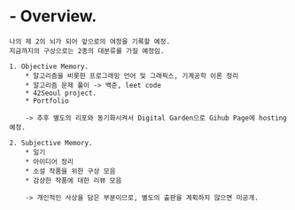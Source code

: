 
# - Overview.
	나의 제 2의 뇌가 되어 앞으로의 여정을 기록할 예정.
	지금까지의 구상으로는 2종의 대분류를 가질 예정임.
	
	1. Objective Memory.
		* 알고리즘을 비롯한 프로그래밍 언어 및 그래픽스, 기계공학 이론 정리
		* 알고리즘 문제 풀이 -> 백준, leet code
		* 42Seoul project.
		* Portfolio
		
		-> 추후 별도의 리포와 동기화시켜서 Digital Garden으로 Gihub Page에 hosting예정. 
		
	2. Subjective Memory.
		* 일기
		* 아이디어 정리
		* 소설 작품을 위한 구상 모음
		* 감상한 작품에 대한 리뷰 모음

		-> 개인적인 사상을 담은 부분이므로, 별도의 출판을 계획하지 않으면 미공개.
